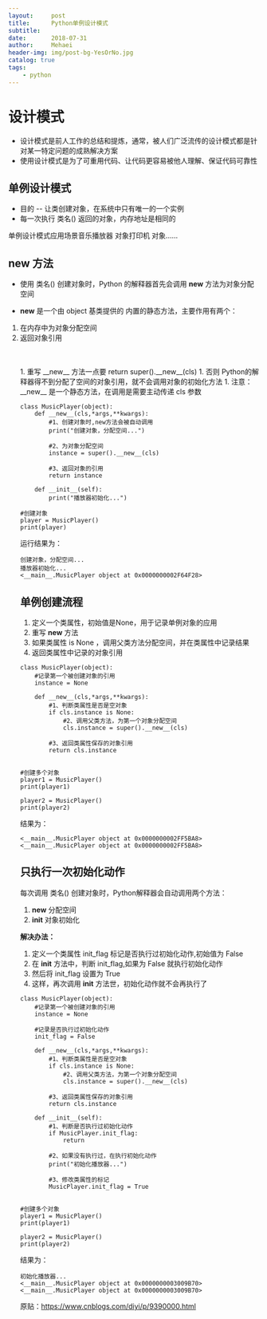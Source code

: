 ```yaml
---
layout:     post
title:      Python单例设计模式
subtitle:   
date:       2018-07-31
author:     Mehaei
header-img: img/post-bg-YesOrNo.jpg
catalog: true
tags:
    - python
---
```

# 设计模式

- 设计模式是前人工作的总结和提炼，通常，被人们广泛流传的设计模式都是针对某一特定问题的成熟解决方案
- 使用设计模式是为了可重用代码、让代码更容易被他人理解、保证代码可靠性

## 单例设计模式

- 目的 -- 让类创建对象，在系统中只有唯一的一个实例
- 每一次执行 类名() 返回的对象，内存地址是相同的

单例设计模式应用场景音乐播放器 对象打印机 对象......

## __new__ 方法

- 使用 类名() 创建对象时，Python 的解释器首先会调用 __new__ 方法为对象分配空间


- __new__ 是一个由 object 基类提供的 内置的静态方法，主要作用有两个：


1. 在内存中为对象分配空间
1. 返回对象引用


　　<img src="https://images2018.cnblogs.com/blog/1432315/201807/1432315-20180731082023930-104681088.png" alt="" />
<ol>
1.  重写 __new__ 方法一点要 return super().__new__(cls)
1.  否则 Python的解释器得不到分配了空间的对象引用，就不会调用对象的初始化方法
1.  注意：__new__ 是一个静态方法，在调用是需要主动传递 cls 参数


```
class MusicPlayer(object):
    def __new__(cls,*args,**kwargs):
        #1、创建对象时,new方法会被自动调用
        print("创建对象，分配空间...")

        #2、为对象分配空间
        instance = super().__new__(cls)
        
        #3、返回对象的引用
        return instance

    def __init__(self):
        print("播放器初始化...")

#创建对象
player = MusicPlayer()
print(player)
```

运行结果为：

```
创建对象，分配空间...
播放器初始化...
<__main__.MusicPlayer object at 0x0000000002F64F28>
```

## 单例创建流程

1. 定义一个类属性，初始值是None，用于记录单例对象的应用
1. 重写 __new__ 方法
1. 如果类属性 is None ，调用父类方法分配空间，并在类属性中记录结果
1. 返回类属性中记录的对象引用

```
class MusicPlayer(object):
    #记录第一个被创建对象的引用
    instance = None
    
    def __new__(cls,*args,**kwargs):
        #1、判断类属性是否是空对象
        if cls.instance is None:
            #2、调用父类方法，为第一个对象分配空间
            cls.instance = super().__new__(cls)
        
        #3、返回类属性保存的对象引用
        return cls.instance


#创建多个对象
player1 = MusicPlayer()
print(player1)

player2 = MusicPlayer()
print(player2)
```

结果为：

```
<__main__.MusicPlayer object at 0x0000000002FF5BA8>
<__main__.MusicPlayer object at 0x0000000002FF5BA8>
```

## 只执行一次初始化动作

每次调用 类名() 创建对象时，Python解释器会自动调用两个方法：

1. __new__ 分配空间
1. __init__ 对象初始化

**解决办法：**

1. 定义一个类属性 init_flag 标记是否执行过初始化动作,初始值为 False
1. 在 __init__ 方法中，判断 init_flag,如果为 False 就执行初始化动作
1. 然后将 init_flag 设置为 True
1. 这样，再次调用 __init__ 方法世，初始化动作就不会再执行了

```
class MusicPlayer(object):
    #记录第一个被创建对象的引用
    instance = None

    #记录是否执行过初始化动作
    init_flag = False
    
    def __new__(cls,*args,**kwargs):
        #1、判断类属性是否是空对象
        if cls.instance is None:
            #2、调用父类方法，为第一个对象分配空间
            cls.instance = super().__new__(cls)
        
        #3、返回类属性保存的对象引用
        return cls.instance

    def __init__(self):
        #1、判断是否执行过初始化动作
        if MusicPlayer.init_flag:
            return
        
        #2、如果没有执行过，在执行初始化动作
        print("初始化播放器...")
            
        #3、修改类属性的标记
        MusicPlayer.init_flag = True
        

#创建多个对象
player1 = MusicPlayer()
print(player1)

player2 = MusicPlayer()
print(player2)
```

结果为：

```
初始化播放器...
<__main__.MusicPlayer object at 0x0000000003009B70>
<__main__.MusicPlayer object at 0x0000000003009B70>
```

原贴：https://www.cnblogs.com/diyi/p/9390000.html
